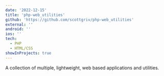 ```yaml
---
date: '2022-12-15'
title: 'php-web_utilities'
github: 'https://github.com/scottgriv/php-web_utilities'
external: ''
android: ''
ios: ''
tech:
  - PHP
  - HTML/CSS
showInProjects: true
---
```


A collection of multiple, lightweight, web based applications and utilities.
